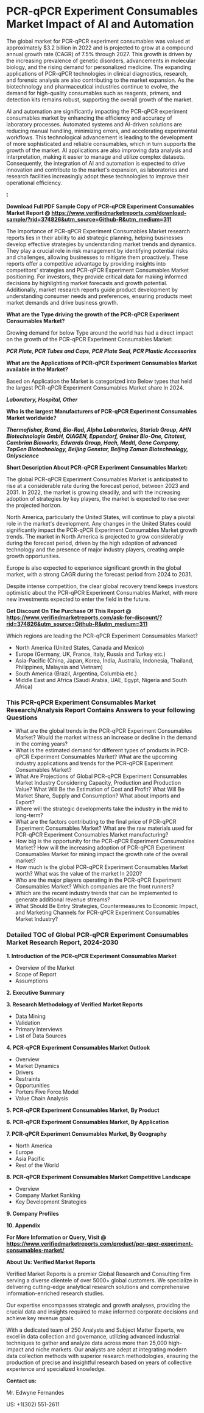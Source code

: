 <meta name="title" content="Global PCR-qPCR Experiment Consumables Market Impact of AI and Automation"><meta name="description" content="The global market for PCR-qPCR experiment consumables was valued at approximately $3.2 billion in 2022 and is projected to grow at a compound annual growth rate (CAGR)"><meta name="title" content="PCR-qPCR Experiment Consumables Market Size, Share, Scope, Trends, Growth, Opportunities, Analysis, Forecast"><h1>PCR-qPCR Experiment Consumables Market Impact of AI and Automation</h1><p>The global market for PCR-qPCR experiment consumables was valued at approximately $3.2 billion in 2022 and is projected to grow at a compound annual growth rate (CAGR) of 7.5% through 2027. This growth is driven by the increasing prevalence of genetic disorders, advancements in molecular biology, and the rising demand for personalized medicine. The expanding applications of PCR-qPCR technologies in clinical diagnostics, research, and forensic analysis are also contributing to the market expansion. As the biotechnology and pharmaceutical industries continue to evolve, the demand for high-quality consumables such as reagents, primers, and detection kits remains robust, supporting the overall growth of the market.</p><p>AI and automation are significantly impacting the PCR-qPCR experiment consumables market by enhancing the efficiency and accuracy of laboratory processes. Automated systems and AI-driven solutions are reducing manual handling, minimizing errors, and accelerating experimental workflows. This technological advancement is leading to the development of more sophisticated and reliable consumables, which in turn supports the growth of the market. AI applications are also improving data analysis and interpretation, making it easier to manage and utilize complex datasets. Consequently, the integration of AI and automation is expected to drive innovation and contribute to the market's expansion, as laboratories and research facilities increasingly adopt these technologies to improve their operational efficiency.</p>t</p><p id="" class=""><strong>Download Full PDF Sample Copy of PCR-qPCR Experiment Consumables Market Report @ <a href="https://www.verifiedmarketreports.com/download-sample/?rid=374826&utm_source=Github-R&utm_medium=311" target="_blank">https://www.verifiedmarketreports.com/download-sample/?rid=374826&utm_source=Github-R&utm_medium=311</a></strong></p><p>The importance of&nbsp;PCR-qPCR Experiment Consumables Market research reports lies in their ability to aid strategic planning, helping businesses develop effective strategies by understanding market trends and dynamics. They play a crucial role in risk management by identifying potential risks and challenges, allowing businesses to mitigate them proactively. These reports offer a competitive advantage by providing insights into competitors' strategies and PCR-qPCR Experiment Consumables Market positioning. For investors, they provide critical data for making informed decisions by highlighting market forecasts and growth potential. Additionally, market research reports guide product development by understanding consumer needs and preferences, ensuring products meet market demands and drive business growth.</p><p><strong>What are the&nbsp;Type driving the growth of the PCR-qPCR Experiment Consumables Market?</strong></p><p id="" class="">Growing demand for below Type around the world has had a direct impact on the growth of the PCR-qPCR Experiment Consumables Market:</p><em><strong>PCR Plate, PCR Tubes and Caps, PCR Plate Seal, PCR Plastic Accessories</strong></em></p><strong>What are the&nbsp;Applications&nbsp;of PCR-qPCR Experiment Consumables Market available in the Market?</strong></p><p id="" class="">Based on Application the Market is categorized into Below types that held the largest PCR-qPCR Experiment Consumables Market share In 2024.</p><em><strong>Laboratory, Hospital, Other</strong></em></p><strong>Who is the largest Manufacturers of PCR-qPCR Experiment Consumables Market worldwide?</strong></p><p><em><strong>Thermofisher, Brand, Bio-Rad, Alpha Laboratories, Starlab Group, AHN Biotechnologie GmbH, QIAGEN, Eppendorf, Greiner Bio-One, Citotest, Cambrian Bioworks, Edwards Group, Hach, Medtl, Gene Company, TopGen Biotechnology, Beijing Genstar, Beijing Zoman Biotechnology, Onlyscience</strong></em></p><p id="" class=""><strong>Short Description About PCR-qPCR Experiment Consumables Market:</strong></p><p>The global PCR-qPCR Experiment Consumables Market is anticipated to rise at a considerable rate during the forecast period, between 2023 and 2031. In 2022, the market is growing steadily, and with the increasing adoption of strategies by key players, the market is expected to rise over the projected horizon.</p><p>North America, particularly the United States, will continue to play a pivotal role in the market's development. Any changes in the United States could significantly impact the PCR-qPCR Experiment Consumables Market growth trends. The market in North America is projected to grow considerably during the forecast period, driven by the high adoption of advanced technology and the presence of major industry players, creating ample growth opportunities.</p><p>Europe is also expected to experience significant growth in the global market, with a strong CAGR during the forecast period from 2024 to 2031.</p><p>Despite intense competition, the clear global recovery trend keeps investors optimistic about the PCR-qPCR Experiment Consumables Market, with more new investments expected to enter the field in the future.</p><p id="" class=""><strong>Get Discount On The Purchase Of This Report @ <a href="https://www.verifiedmarketreports.com/ask-for-discount/?rid=374826&utm_source=Github-R&utm_medium=311" target="_blank">https://www.verifiedmarketreports.com/ask-for-discount/?rid=374826&utm_source=Github-R&utm_medium=311</a></strong></p>Which regions are leading the PCR-qPCR Experiment Consumables Market?</p><ul><li>North America (United States, Canada and Mexico)</li><li>Europe (Germany, UK, France, Italy, Russia and Turkey etc.)</li><li>Asia-Pacific (China, Japan, Korea, India, Australia, Indonesia, Thailand, Philippines, Malaysia and Vietnam)</li><li>South America (Brazil, Argentina, Columbia etc.)</li><li>Middle East and Africa (Saudi Arabia, UAE, Egypt, Nigeria and South Africa)</li></ul><h3 id="" class="">This PCR-qPCR Experiment Consumables Market Research/Analysis Report Contains Answers to your following Questions</h3><ul><li>What are the global trends in the PCR-qPCR Experiment Consumables Market? Would the market witness an increase or decline in the demand in the coming years?</li><li>What is the estimated demand for different types of products in PCR-qPCR Experiment Consumables Market? What are the upcoming industry applications and trends for the PCR-qPCR Experiment Consumables Market?</li><li>What Are Projections of Global PCR-qPCR Experiment Consumables Market Industry Considering Capacity, Production and Production Value? What Will Be the Estimation of Cost and Profit? What Will Be Market Share, Supply and Consumption? What about imports and Export?</li><li>Where will the strategic developments take the industry in the mid to long-term?</li><li>What are the factors contributing to the final price of PCR-qPCR Experiment Consumables Market? What are the raw materials used for PCR-qPCR Experiment Consumables Market manufacturing?</li><li>How big is the opportunity for the PCR-qPCR Experiment Consumables Market? How will the increasing adoption of PCR-qPCR Experiment Consumables Market for mining impact the growth rate of the overall market?</li><li>How much is the global PCR-qPCR Experiment Consumables Market worth? What was the value of the market In 2020?</li><li>Who are the major players operating in the PCR-qPCR Experiment Consumables Market? Which companies are the front runners?</li><li>Which are the recent industry trends that can be implemented to generate additional revenue streams?</li><li>What Should Be Entry Strategies, Countermeasures to Economic Impact, and Marketing Channels for PCR-qPCR Experiment Consumables Market Industry?</li></ul><h3 id="" class="">Detailed TOC of Global PCR-qPCR Experiment Consumables Market Research Report, 2024-2030</h3><p id="" class=""><strong>1. Introduction of the PCR-qPCR Experiment Consumables Market</strong></p><ul><li>Overview of the Market</li><li>Scope of Report</li><li>Assumptions</li></ul><p id="" class=""><strong>2. Executive Summary</strong></p><p id="" class=""><strong>3. Research Methodology of Verified Market Reports</strong></p><ul><li>Data Mining</li><li>Validation</li><li>Primary Interviews</li><li>List of Data Sources</li></ul><p id="" class=""><strong>4. PCR-qPCR Experiment Consumables Market Outlook</strong></p><ul><li>Overview</li><li>Market Dynamics</li><li>Drivers</li><li>Restraints</li><li>Opportunities</li><li>Porters Five Force Model</li><li>Value Chain Analysis</li></ul><p id="" class=""><strong>5. PCR-qPCR Experiment Consumables Market, By Product</strong></p><p id="" class=""><strong>6. PCR-qPCR Experiment Consumables Market, By Application</strong></p><p id="" class=""><strong>7. PCR-qPCR Experiment Consumables Market, By Geography</strong></p><ul><li>North America</li><li>Europe</li><li>Asia Pacific</li><li>Rest of the World</li></ul><p id="" class=""><strong>8. PCR-qPCR Experiment Consumables Market Competitive Landscape</strong></p><ul><li>Overview</li><li>Company Market Ranking</li><li>Key Development Strategies</li></ul><p id="" class=""><strong>9. Company Profiles</strong></p><p id="" class=""><strong>10. Appendix</strong></p><p id="" class=""><strong>For More Information or Query, Visit @ <a href="https://www.verifiedmarketreports.com/product/pcr-qpcr-experiment-consumables-market/" target="_blank">https://www.verifiedmarketreports.com/product/pcr-qpcr-experiment-consumables-market/</a></strong></p><p id="" class=""><strong>About Us: Verified Market Reports</strong></p><p id="" class="">Verified Market Reports is a premier Global Research and Consulting firm serving a diverse clientele of over 5000+ global customers. We specialize in delivering cutting-edge analytical research solutions and comprehensive information-enriched research studies.</p><p id="" class="">Our expertise encompasses strategic and growth analyses, providing the crucial data and insights required to make informed corporate decisions and achieve key revenue goals.</p><p id="" class="">With a dedicated team of 250 Analysts and Subject Matter Experts, we excel in data collection and governance, utilizing advanced industrial techniques to gather and analyze data across more than 25,000 high-impact and niche markets. Our analysts are adept at integrating modern data collection methods with superior research methodologies, ensuring the production of precise and insightful research based on years of collective experience and specialized knowledge.</p><p id="" class=""><strong>Contact us:</strong></p><p id="" class="">Mr. Edwyne Fernandes</p><p id="" class="">US: +1(302) 551-2611</p>